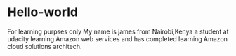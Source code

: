 # Hello-world
For learning purpses only
My name is james from Nairobi,Kenya a student at udacity learning Amazon web services and has completed learning Amazon cloud solutions architech.
